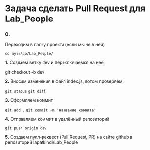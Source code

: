 # Задача сделать Pull Request для Lab_People

### 0. 

Переходим в папку проекта (если мы не в ней)

`cd путь/до/Lab_People/`

**1.** Создаем ветку dev и переключаемся на нее

git checkout -b dev 

**2.** Вносим изменения в файл index.js, потом проверяем:

`git status`
`git diff`

**3.** Оформляем коммит

`git add .`
`git commit -m 'название коммита'`

**4.** Отправляем коммит в удалённый репозиторий 

`git push origin dev`

**5.** Создаем пулл-реквест (Pull Request, PR) на сайте github в репозиторий lapatkindi/Lab_People